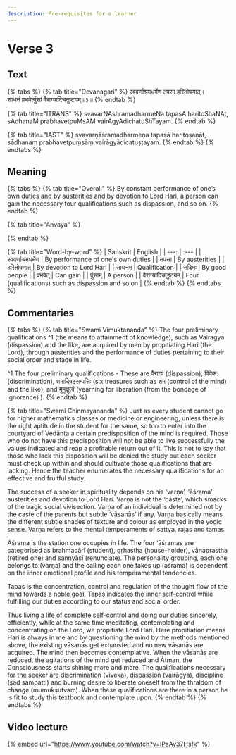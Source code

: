 ```yaml
---
description: Pre-requisites for a learner
---
```


# Verse 3

## Text

{% tabs %}
{% tab title="Devanagari" %}
स्ववर्णाश्रमधर्मेण तपसा हरितोषणात्।  
साधनं प्रभवेत्पुंसां वैराग्यादिचतुष्टयम्॥३॥
{% endtab %}

{% tab title="ITRANS" %}
svavarNAshramadharmeNa tapasA haritoShaNAt,  
sAdhanaM prabhavetpuMsAM vairAgyAdichatuShTayam.
{% endtab %}

{% tab title="IAST" %}
svavarṇāśramadharmeṇa tapasā haritoṣaṇāt,  
sādhanaṃ prabhavetpuṃsāṃ vairāgyādicatuṣṭayam.
{% endtab %}
{% endtabs %}

## Meaning

{% tabs %}
{% tab title="Overall" %}
By constant performance of one’s own duties and by austerities and by devotion to Lord Hari, a person can gain the necessary four qualifications such as dispassion, and so on.
{% endtab %}

{% tab title="Anvaya" %}

{% endtab %}

{% tab title="Word-by-word" %}
| Sanskrit | English |
| ---: | :--- |
| स्ववर्णाश्रमधर्मेण | By performance of one's own duties |
| तपसा | By austerities |
| हरितोषणात् | By devotion to Lord Hari |
| साधनम् | Qualification |
| सद्भिः | By good people |
| प्रभवेत् | Can gain |
| पुंसाम् | A person |
| वैराग्यादिचतुष्टयम् | Four \(qualifications\) such as dispassion and so on |
{% endtab %}
{% endtabs %}

## Commentaries

{% tabs %}
{% tab title="Swami Vimuktananda" %}
The four preliminary qualifications ^1   \(the means to attainment of knowledge\), such as Vairagya \(dispassion\) and the like, are acquired by men  by propitiating Hari \(the Lord\), through austerities and the performance of duties pertaining to their social order and stage in life. 

^1 The four preliminary qualifications - These are वैराग्यं \(dispassion\), विवेक: \(discrimination\),  शमादिषट्सम्पत्तिः \(six treasures such as शम \(control of the mind\) and the like\), and मुमुक्षुत्वं \(yearning for liberation \(from the bondage of ignorance\) \).
{% endtab %}

{% tab title="Swami Chinmayananda" %}
Just as every student cannot go for higher mathematics classes or medicine or engineering, unless there is the right aptitude in the student for the same, so too to enter into the courtyard of Vedānta a certain predisposition of the mind is required. Those who do not have this predisposition will not be able to live successfully the values indicated and reap a profitable return out of it. This is not to say that those who lack this disposition will be denied the study but each seeker must check up within and should cultivate those qualifications that are lacking. Hence the teacher enumerates the necessary qualifications for an effective and fruitful study. 

The success of a seeker in spirituality depends on his ‘varṇa’, ‘āśrama’ austerities and devotion to Lord Hari. Varṇa is not the ‘caste’, which smacks of the tragic social vivisection. Varṇa of an individual is determined not by the caste of the parents but subtle ‘vāsanās’ if any. Varṇa basically means the different subtle shades of texture and colour as employed in the yogic sense. Varṇa refers to the mental temperaments of sattva, rajas and tamas. 

Ᾱśrama is the station one occupies in life. The four ‘āśramas are categorised as brahmacārī \(student\), gṛhastha \(house-holder\), vānaprastha \(retired one\) and sannyāsī \(renunciate\). The personality grouping, each one belongs to \(varṇa\) and the calling each one takes up \(āśrama\) is dependent on the inner emotional profile and his temperamental tendencies. 

Tapas is the concentration, control and regulation of the thought flow of the mind towards a noble goal. Tapas indicates the inner self-control while fulfilling our duties according to our status and social order. 

Thus living a life of complete self-control and doing our duties sincerely, efficiently, while at the same time meditating, contemplating and concentrating on the Lord, we propitiate Lord Hari. Here propitiation means Hari is always in me and by questioning the mind by the methods mentioned above, the existing vāsanās get exhausted and no new vāsanās are acquired. The mind then becomes contemplative. When the vāsanās are reduced, the agitations of the mind get reduced and Ᾱtman, the Consciousness starts shining more and more. The qualifications necessary for the seeker are discrimination \(viveka\), dispassion \(vairāgya\), discipline \(ṣaḍ sampatti\) and burning desire to liberate oneself from the thraldom of change \(mumukṣutvam\). When these qualifications are there in a person he is fit to study this textbook and contemplate upon.
{% endtab %}
{% endtabs %}

## Video lecture

{% embed url="https://www.youtube.com/watch?v=lPaAv37Hsfk" %}


